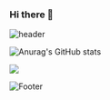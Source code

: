 ### Hi there 👋

<!--
**jardin00/jardin00** is a ✨ _special_ ✨ repository because its `README.md` (this file) appears on your GitHub profile.

Here are some ideas to get you started:

- 🔭 I’m currently working on ...
- 🌱 I’m currently learning ...
- 👯 I’m looking to collaborate on ...
- 🤔 I’m looking for help with ...
- 💬 Ask me about ...
- 📫 How to reach me: ...
- 😄 Pronouns: ...
- ⚡ Fun fact: ...
-->
![header](https://capsule-render.vercel.app/api?type=waving&color=auto&height=200&section=header&text=Wellcome&fontSize=70)

![Anurag's GitHub stats](https://github-readme-stats.vercel.app/api?username=jardin00&show_icons=true&theme=radical)

<img src="https://img.shields.io/badge/Java-007396?style=for-the-badge&logo=Java&logoColor=white">

![Footer](https://capsule-render.vercel.app/api?type=waving&color=auto&height=200&section=footer)
